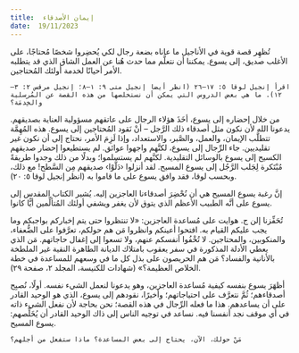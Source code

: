 ```yaml
---
title:  إيمان الأصدقاء
date:  19/11/2023
---
```


تُظهِر قصة قوية في الأناجيل ما عاناه بضعة رجال لكي يُحضِروا شخصًا مُحتاجًا، على الأغلب صديق، إلى يسوع. يمكننا أن نتعلَّم مما حدث هُنا عن العمل الشاق الذي قد يتطلبه الأمر أحيانًا لخدمة أولئك المُحتاجين.

`اقرأ إنجيل لوقا ٥: ١٧–٢٦ (انظر أيضا إنجيل متى ٩: ١–٨؛ إنجيل مرقس ٢: ٣–١٢). ما هي بعض الدروس التي يمكن أن نستخلصها من هذه القصة عن المُرسلية والخِدمَة؟`

من خلال إحضاره إلى يسوع، أخَذَ هؤلاء الرجال على عاتقهم مسؤولية العناية بصديقهم. يدعونا الله لأن نكون مثل أصدقاء ذلك الرَّجل – أنْ نَقود المُحتاجين إلى يسوع. هذه المُهِمَّة تتطلَّب الإيمان، والعمل، والصَّبر، والاستعداد، وإذا لَزِمَ الأمر، نحتاج إلى أن نكون غير تقليديين. جاء الرِّجال إلى يسوع، لكنَّهم واجهوا عوائق. لم يستطيعوا إحضار صديقهم الكسيح إلى يسوع بالوسائل التقليدية. لكنَّهم لم يستسلموا؛ وبدلًا من ذلك وجدوا طريقةً مُبْتَكرة لِجَلب الرَّجُل إلى يسوع المسيح. لقد أنزلوا ‹دَلَّوْا› صديقهم مِن السَّطح! مع ذلك، وبحسب لوقا، فقد وافق يسوع على ما قاموا به (انظر إنجيل لوقا ٥: ٢٠).

إنَّ رغبة يسوع المسيح هي أن نُحْضِرَ أصدقاءنا العاجزين إليه. يُشير الكتاب المقدس إلى يسوع على أنَّه الطبيب الأعظم الذي يتوق لأن يغفر ويشفي أولئك المُتألِّمين أيًّا كانوا.

تُحَفِّزنا إلن ج. هوايت على مُساعدة العاجزين: «لا تنتظروا حتى يتم إخباركم بواجبكم وما يجب عليكم القيام به. افتحوا أعينكم وانظروا مَن هم حولكم، تعرَّفوا على الضُّعفاء، والمنكوبين، والمحتاجين. لا تُخْفُوا أنفسكم عنهم، ولا تسعوا إلى إغفال حاجاتهم. مَن الذي يعطي الأدلة المذكورة في سفر يعقوب بامتلاك الديانة الطاهرة النقية غير الملطخة بالأنانية والفساد؟ مَن هم الحريصون على بذل كل ما في وسعهم للمساعدة في خطة الخلاص العظيمة؟» (شهادات للكنيسة، المجلد ٢، صفحة ٢٩).

أظهَرَ يسوع بنفسه كيفية مُساعدة العاجزين، وهو يدعونا لنعمل الشيء نفسه. أولًا، نُصبِح أصدقاءهم؛ ثُمَّ نتعرَّف على احتياجاتهم؛ وأخيرًا، نقودهم إلى يسوع، الذي هو الوحيد القادر على أن يساعدهم. هذا ما فعله الرِّجال في هذه القصة؛ نحن بحاجة لأن نفعل الشيء ذاته في أي موقف نجد أنفسنا فيه. نساعد في توجيه الناس إلى ذاك الوحيد القادر أن يُخَلِّصهم: يسوع المسيح.

`مَنْ حولك، الآن، يحتاج إلى بعض المساعدة؟ ماذا ستفعل من أجلهم؟`